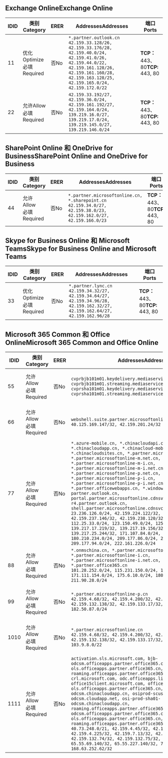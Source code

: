 <!--THIS FILE IS AUTOMATICALLY GENERATED. MANUAL CHANGES WILL BE OVERWRITTEN.-->
<!--Please contact the Office 365 Endpoints team with any questions.-->
<!--China endpoints version 2018102900-->
<!--File generated 2018-10-29 14:00:37.5742-->

## <a name="exchange-online"></a><span data-ttu-id="1e5c3-101">Exchange Online</span><span class="sxs-lookup"><span data-stu-id="1e5c3-101">Exchange Online</span></span>

<span data-ttu-id="1e5c3-102">ID</span><span class="sxs-lookup"><span data-stu-id="1e5c3-102">ID</span></span> | <span data-ttu-id="1e5c3-103">类别</span><span class="sxs-lookup"><span data-stu-id="1e5c3-103">Category</span></span> | <span data-ttu-id="1e5c3-104">ER</span><span class="sxs-lookup"><span data-stu-id="1e5c3-104">ER</span></span> | <span data-ttu-id="1e5c3-105">Addresses</span><span class="sxs-lookup"><span data-stu-id="1e5c3-105">Addresses</span></span> | <span data-ttu-id="1e5c3-106">端口</span><span class="sxs-lookup"><span data-stu-id="1e5c3-106">Ports</span></span>
-- | -------------------- | -- | --------------------------------------------------------------------------------------------------------------------------------------------------------------------------------------------------------- | ----------------
<span data-ttu-id="1e5c3-107">1</span><span class="sxs-lookup"><span data-stu-id="1e5c3-107">1</span></span> | <span data-ttu-id="1e5c3-108">优化</span><span class="sxs-lookup"><span data-stu-id="1e5c3-108">Optimize</span></span><BR><span data-ttu-id="1e5c3-109">必填</span><span class="sxs-lookup"><span data-stu-id="1e5c3-109">Required</span></span> | <span data-ttu-id="1e5c3-110">否</span><span class="sxs-lookup"><span data-stu-id="1e5c3-110">No</span></span> | `*.partner.outlook.cn`<BR>`42.159.33.128/26, 42.159.33.176/28, 42.159.40.0/24, 42.159.41.0/26, 42.159.44.0/22, 42.159.161.128/26, 42.159.161.160/28, 42.159.163.128/25, 42.159.165.0/24, 42.159.172.0/22` | <span data-ttu-id="1e5c3-111">**TCP：** 443、80</span><span class="sxs-lookup"><span data-stu-id="1e5c3-111">**TCP:** 443, 80</span></span>
<span data-ttu-id="1e5c3-112">2</span><span class="sxs-lookup"><span data-stu-id="1e5c3-112">2</span></span> | <span data-ttu-id="1e5c3-113">允许</span><span class="sxs-lookup"><span data-stu-id="1e5c3-113">Allow</span></span><BR><span data-ttu-id="1e5c3-114">必填</span><span class="sxs-lookup"><span data-stu-id="1e5c3-114">Required</span></span> | <span data-ttu-id="1e5c3-115">否</span><span class="sxs-lookup"><span data-stu-id="1e5c3-115">No</span></span> | `42.159.33.192/27, 42.159.36.0/24, 42.159.161.192/27, 42.159.164.0/24, 139.219.16.0/27, 139.219.17.0/24, 139.219.145.0/27, 139.219.146.0/24` | <span data-ttu-id="1e5c3-116">**TCP：** 443、80</span><span class="sxs-lookup"><span data-stu-id="1e5c3-116">**TCP:** 443, 80</span></span>

## <a name="sharepoint-online-and-onedrive-for-business"></a><span data-ttu-id="1e5c3-117">SharePoint Online 和 OneDrive for Business</span><span class="sxs-lookup"><span data-stu-id="1e5c3-117">SharePoint Online and OneDrive for Business</span></span>

<span data-ttu-id="1e5c3-118">ID</span><span class="sxs-lookup"><span data-stu-id="1e5c3-118">ID</span></span> | <span data-ttu-id="1e5c3-119">类别</span><span class="sxs-lookup"><span data-stu-id="1e5c3-119">Category</span></span> | <span data-ttu-id="1e5c3-120">ER</span><span class="sxs-lookup"><span data-stu-id="1e5c3-120">ER</span></span> | <span data-ttu-id="1e5c3-121">Addresses</span><span class="sxs-lookup"><span data-stu-id="1e5c3-121">Addresses</span></span> | <span data-ttu-id="1e5c3-122">端口</span><span class="sxs-lookup"><span data-stu-id="1e5c3-122">Ports</span></span>
-- | ----------------- | -- | --------------------------------------------------------------------------------------------------------------------- | ----------------
<span data-ttu-id="1e5c3-123">4</span><span class="sxs-lookup"><span data-stu-id="1e5c3-123">4</span></span> | <span data-ttu-id="1e5c3-124">允许</span><span class="sxs-lookup"><span data-stu-id="1e5c3-124">Allow</span></span><BR><span data-ttu-id="1e5c3-125">必填</span><span class="sxs-lookup"><span data-stu-id="1e5c3-125">Required</span></span> | <span data-ttu-id="1e5c3-126">否</span><span class="sxs-lookup"><span data-stu-id="1e5c3-126">No</span></span> | `*.partner.microsoftonline.cn, *.sharepoint.cn`<BR>`42.159.34.0/27, 42.159.38.0/23, 42.159.162.0/27, 42.159.166.0/23` | <span data-ttu-id="1e5c3-127">**TCP：** 443、80</span><span class="sxs-lookup"><span data-stu-id="1e5c3-127">**TCP:** 443, 80</span></span>

## <a name="skype-for-business-online-and-microsoft-teams"></a><span data-ttu-id="1e5c3-128">Skype for Business Online 和 Microsoft Teams</span><span class="sxs-lookup"><span data-stu-id="1e5c3-128">Skype for Business Online and Microsoft Teams</span></span>

<span data-ttu-id="1e5c3-129">ID</span><span class="sxs-lookup"><span data-stu-id="1e5c3-129">ID</span></span> | <span data-ttu-id="1e5c3-130">类别</span><span class="sxs-lookup"><span data-stu-id="1e5c3-130">Category</span></span> | <span data-ttu-id="1e5c3-131">ER</span><span class="sxs-lookup"><span data-stu-id="1e5c3-131">ER</span></span> | <span data-ttu-id="1e5c3-132">Addresses</span><span class="sxs-lookup"><span data-stu-id="1e5c3-132">Addresses</span></span> | <span data-ttu-id="1e5c3-133">端口</span><span class="sxs-lookup"><span data-stu-id="1e5c3-133">Ports</span></span>
-- | -------------------- | -- | -------------------------------------------------------------------------------------------------------------------------------- | ----------------
<span data-ttu-id="1e5c3-134">3</span><span class="sxs-lookup"><span data-stu-id="1e5c3-134">3</span></span> | <span data-ttu-id="1e5c3-135">优化</span><span class="sxs-lookup"><span data-stu-id="1e5c3-135">Optimize</span></span><BR><span data-ttu-id="1e5c3-136">必填</span><span class="sxs-lookup"><span data-stu-id="1e5c3-136">Required</span></span> | <span data-ttu-id="1e5c3-137">否</span><span class="sxs-lookup"><span data-stu-id="1e5c3-137">No</span></span> | `*.partner.lync.cn`<BR>`42.159.34.32/27, 42.159.34.64/27, 42.159.34.96/28, 42.159.162.32/27, 42.159.162.64/27, 42.159.162.96/28` | <span data-ttu-id="1e5c3-138">**TCP：** 443、80</span><span class="sxs-lookup"><span data-stu-id="1e5c3-138">**TCP:** 443, 80</span></span>

## <a name="microsoft-365-common-and-office-online"></a><span data-ttu-id="1e5c3-139">Microsoft 365 Common 和 Office Online</span><span class="sxs-lookup"><span data-stu-id="1e5c3-139">Microsoft 365 Common and Office Online</span></span>

<span data-ttu-id="1e5c3-140">ID</span><span class="sxs-lookup"><span data-stu-id="1e5c3-140">ID</span></span> | <span data-ttu-id="1e5c3-141">类别</span><span class="sxs-lookup"><span data-stu-id="1e5c3-141">Category</span></span> | <span data-ttu-id="1e5c3-142">ER</span><span class="sxs-lookup"><span data-stu-id="1e5c3-142">ER</span></span> | <span data-ttu-id="1e5c3-143">Addresses</span><span class="sxs-lookup"><span data-stu-id="1e5c3-143">Addresses</span></span> | <span data-ttu-id="1e5c3-144">端口</span><span class="sxs-lookup"><span data-stu-id="1e5c3-144">Ports</span></span>
-- | ----------------- | -- | ---------------------------------------------------------------------------------------------------------------------------------------------------------------------------------------------------------------------------------------------------------------------------------------------------------------------------------------------------------------------------------------------------------------------------------------------------------------------------------------------------------------------------------------------------------------------------------------------------------------------------------------------------------------------------------------------------------------------------------------------------------------------------------------------------------------------------------------------------------------------------------------------------------------------- | ----------------
<span data-ttu-id="1e5c3-145">5</span><span class="sxs-lookup"><span data-stu-id="1e5c3-145">5</span></span> | <span data-ttu-id="1e5c3-146">允许</span><span class="sxs-lookup"><span data-stu-id="1e5c3-146">Allow</span></span><BR><span data-ttu-id="1e5c3-147">必填</span><span class="sxs-lookup"><span data-stu-id="1e5c3-147">Required</span></span> | <span data-ttu-id="1e5c3-148">否</span><span class="sxs-lookup"><span data-stu-id="1e5c3-148">No</span></span> | `cvprbjb101m01.keydelivery.mediaservices.chinacloudapi.cn, cvprbjb101m01.streaming.mediaservices.chinacloudapi.cn, cvprsha101m01.keydelivery.mediaservices.chinacloudapi.cn, cvprsha101m01.streaming.mediaservices.chinacloudapi.cn` | <span data-ttu-id="1e5c3-149">**TCP：** 443、80</span><span class="sxs-lookup"><span data-stu-id="1e5c3-149">**TCP:** 443, 80</span></span>
<span data-ttu-id="1e5c3-150">6</span><span class="sxs-lookup"><span data-stu-id="1e5c3-150">6</span></span> | <span data-ttu-id="1e5c3-151">允许</span><span class="sxs-lookup"><span data-stu-id="1e5c3-151">Allow</span></span><BR><span data-ttu-id="1e5c3-152">必填</span><span class="sxs-lookup"><span data-stu-id="1e5c3-152">Required</span></span> | <span data-ttu-id="1e5c3-153">否</span><span class="sxs-lookup"><span data-stu-id="1e5c3-153">No</span></span> | `webshell.suite.partner.microsoftonline.cn`<BR>`40.125.169.147/32, 42.159.201.24/32` | <span data-ttu-id="1e5c3-154">**TCP：** 443、80</span><span class="sxs-lookup"><span data-stu-id="1e5c3-154">**TCP:** 443, 80</span></span>
<span data-ttu-id="1e5c3-155">7</span><span class="sxs-lookup"><span data-stu-id="1e5c3-155">7</span></span> | <span data-ttu-id="1e5c3-156">允许</span><span class="sxs-lookup"><span data-stu-id="1e5c3-156">Allow</span></span><BR><span data-ttu-id="1e5c3-157">必填</span><span class="sxs-lookup"><span data-stu-id="1e5c3-157">Required</span></span> | <span data-ttu-id="1e5c3-158">否</span><span class="sxs-lookup"><span data-stu-id="1e5c3-158">No</span></span> | `*.azure-mobile.cn, *.chinacloudapi.cn, *.chinacloudapp.cn, *.chinacloud-mobile.cn, *.chinacloudsites.cn, *.partner.microsoftonline-m.cn, *.partner.microsoftonline-m.net.cn, *.partner.microsoftonline-m-i.cn, *.partner.microsoftonline-m-i.net.cn, *.partner.microsoftonline-p.net.cn, *.partner.microsoftonline-p-i.cn, *.partner.microsoftonline-p-i.net.cn, *.partner.officewebapps.cn, *.windowsazure.cn, partner.outlook.cn, portal.partner.microsoftonline.cdnsvc.com, r4.partner.outlook.cn, shell.partner.microsoftonline.cdnsvc.com`<BR>`23.236.126.0/24, 42.159.224.122/32, 42.159.233.91/32, 42.159.237.146/32, 42.159.238.120/32, 58.68.168.0/24, 112.25.33.0/24, 123.150.49.0/24, 125.65.247.0/24, 139.217.17.219/32, 139.217.19.156/32, 139.217.21.3/32, 139.217.25.244/32, 171.107.84.0/24, 180.210.232.0/24, 180.210.234.0/24, 209.177.86.0/24, 209.177.90.0/24, 209.177.94.0/24, 222.161.226.0/24` | <span data-ttu-id="1e5c3-159">**TCP：** 443、80</span><span class="sxs-lookup"><span data-stu-id="1e5c3-159">**TCP:** 443, 80</span></span>
<span data-ttu-id="1e5c3-160">8</span><span class="sxs-lookup"><span data-stu-id="1e5c3-160">8</span></span> | <span data-ttu-id="1e5c3-161">允许</span><span class="sxs-lookup"><span data-stu-id="1e5c3-161">Allow</span></span><BR><span data-ttu-id="1e5c3-162">必填</span><span class="sxs-lookup"><span data-stu-id="1e5c3-162">Required</span></span> | <span data-ttu-id="1e5c3-163">否</span><span class="sxs-lookup"><span data-stu-id="1e5c3-163">No</span></span> | `*.onmschina.cn, *.partner.microsoftonline.net.cn, *.partner.microsoftonline-i.cn, *.partner.microsoftonline-i.net.cn, *.partner.office365.cn`<BR>`101.28.252.0/24, 115.231.150.0/24, 123.235.32.0/24, 171.111.154.0/24, 175.6.10.0/24, 180.210.229.0/24, 211.90.28.0/24` | <span data-ttu-id="1e5c3-164">**TCP：** 443、80</span><span class="sxs-lookup"><span data-stu-id="1e5c3-164">**TCP:** 443, 80</span></span>
<span data-ttu-id="1e5c3-165">9</span><span class="sxs-lookup"><span data-stu-id="1e5c3-165">9</span></span> | <span data-ttu-id="1e5c3-166">允许</span><span class="sxs-lookup"><span data-stu-id="1e5c3-166">Allow</span></span><BR><span data-ttu-id="1e5c3-167">必填</span><span class="sxs-lookup"><span data-stu-id="1e5c3-167">Required</span></span> | <span data-ttu-id="1e5c3-168">否</span><span class="sxs-lookup"><span data-stu-id="1e5c3-168">No</span></span> | `*.partner.microsoftonline-p.cn`<BR>`42.159.4.68/32, 42.159.4.200/32, 42.159.7.156/32, 42.159.132.138/32, 42.159.133.17/32, 42.159.135.78/32, 182.50.87.0/24` | <span data-ttu-id="1e5c3-169">**TCP：** 443、80</span><span class="sxs-lookup"><span data-stu-id="1e5c3-169">**TCP:** 443, 80</span></span>
<span data-ttu-id="1e5c3-170">10</span><span class="sxs-lookup"><span data-stu-id="1e5c3-170">10</span></span> | <span data-ttu-id="1e5c3-171">允许</span><span class="sxs-lookup"><span data-stu-id="1e5c3-171">Allow</span></span><BR><span data-ttu-id="1e5c3-172">必填</span><span class="sxs-lookup"><span data-stu-id="1e5c3-172">Required</span></span> | <span data-ttu-id="1e5c3-173">否</span><span class="sxs-lookup"><span data-stu-id="1e5c3-173">No</span></span> | `*.partner.microsoftonline.cn`<BR>`42.159.4.68/32, 42.159.4.200/32, 42.159.7.156/32, 42.159.132.138/32, 42.159.133.17/32, 42.159.135.78/32, 103.9.8.0/22` | <span data-ttu-id="1e5c3-174">**TCP：** 443、80</span><span class="sxs-lookup"><span data-stu-id="1e5c3-174">**TCP:** 443, 80</span></span>
<span data-ttu-id="1e5c3-175">11</span><span class="sxs-lookup"><span data-stu-id="1e5c3-175">11</span></span> | <span data-ttu-id="1e5c3-176">允许</span><span class="sxs-lookup"><span data-stu-id="1e5c3-176">Allow</span></span><BR><span data-ttu-id="1e5c3-177">必填</span><span class="sxs-lookup"><span data-stu-id="1e5c3-177">Required</span></span> | <span data-ttu-id="1e5c3-178">否</span><span class="sxs-lookup"><span data-stu-id="1e5c3-178">No</span></span> | `activation.sls.microsoft.com, bjb-odcsm.officeapps.partner.office365.cn, bjb-ols.officeapps.partner.office365.cn, bjb-roaming.officeapps.partner.office365.cn, crl.microsoft.com, odc.officeapps.live.com, office15client.microsoft.com, officecdn.microsoft.com, ols.officeapps.partner.office365.cn, osi-prod-bjb01-odcsm.chinacloudapp.cn, osiprod-scus01-odcsm.cloudapp.net, osi-prod-sha01-odcsm.chinacloudapp.cn, roaming.officeapps.partner.office365.cn, sha-odcsm.officeapps.partner.office365.cn, sha-ols.officeapps.partner.office365.cn, sha-roaming.officeapps.partner.office365.cn`<BR>`40.73.248.0/21, 42.159.4.45/32, 42.159.4.50/32, 42.159.4.225/32, 42.159.7.13/32, 42.159.132.73/32, 42.159.132.74/32, 42.159.132.75/32, 65.52.98.231/32, 65.55.69.140/32, 65.55.227.140/32, 70.37.81.47/32, 168.63.252.62/32` | <span data-ttu-id="1e5c3-179">**TCP：** 443、80</span><span class="sxs-lookup"><span data-stu-id="1e5c3-179">**TCP:** 443, 80</span></span>
